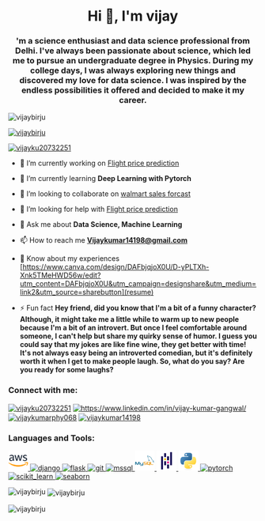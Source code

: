 <h1 align="center">Hi 👋, I'm vijay</h1>
<h3 align="center">'m a science enthusiast and data science professional from Delhi. I've always been passionate about science, which led me to pursue an undergraduate degree in Physics. During my college days, I was always exploring new things and discovered my love for data science. I was inspired by the endless possibilities it offered and decided to make it my career.</h3>

<p align="left"> <img src="https://komarev.com/ghpvc/?username=vijaybirju&label=Profile%20views&color=0e75b6&style=flat" alt="vijaybirju" /> </p>

<p align="left"> <a href="https://github.com/ryo-ma/github-profile-trophy"><img src="https://github-profile-trophy.vercel.app/?username=vijaybirju" alt="vijaybirju" /></a> </p>

<p align="left"> <a href="https://twitter.com/vijayku20732251" target="blank"><img src="https://img.shields.io/twitter/follow/vijayku20732251?logo=twitter&style=for-the-badge" alt="vijayku20732251" /></a> </p>

- 🔭 I’m currently working on [Flight price prediction](https://github.com/vijaybirju/Kaggle-notebook)

- 🌱 I’m currently learning **Deep Learning with Pytorch**

- 👯 I’m looking to collaborate on [walmart sales forcast](https://github.com/vijaybirju/walamrt--sales-forescat)

- 🤝 I’m looking for help with [Flight price prediction](https://github.com/vijaybirju/Kaggle-notebook)

- 💬 Ask me about **Data Science, Machine Learning**

- 📫 How to reach me **Vijaykumar14198@gmail.com**

- 📄 Know about my experiences [https://www.canva.com/design/DAFbjqjoX0U/D-yPLTXh-Xnk5TMeHWD56w/edit?utm_content=DAFbjqjoX0U&utm_campaign=designshare&utm_medium=link2&utm_source=sharebutton](resume)

- ⚡ Fun fact **Hey friend, did you know that I'm a bit of a funny character? Although, it might take me a little while to warm up to new people because I'm a bit of an introvert. But once I feel comfortable around someone, I can't help but share my quirky sense of humor. I guess you could say that my jokes are like fine wine, they get better with time! It's not always easy being an introverted comedian, but it's definitely worth it when I get to make people laugh. So, what do you say? Are you ready for some laughs?**

<h3 align="left">Connect with me:</h3>
<p align="left">
<a href="https://twitter.com/vijayku20732251" target="blank"><img align="center" src="https://raw.githubusercontent.com/rahuldkjain/github-profile-readme-generator/master/src/images/icons/Social/twitter.svg" alt="vijayku20732251" height="30" width="40" /></a>
<a href="https://linkedin.com/in/https://www.linkedin.com/in/vijay-kumar-gangwal/" target="blank"><img align="center" src="https://raw.githubusercontent.com/rahuldkjain/github-profile-readme-generator/master/src/images/icons/Social/linked-in-alt.svg" alt="https://www.linkedin.com/in/vijay-kumar-gangwal/" height="30" width="40" /></a>
<a href="https://kaggle.com/vijaykumarphy068" target="blank"><img align="center" src="https://raw.githubusercontent.com/rahuldkjain/github-profile-readme-generator/master/src/images/icons/Social/kaggle.svg" alt="vijaykumarphy068" height="30" width="40" /></a>
<a href="https://www.hackerrank.com/vijaykumar14198" target="blank"><img align="center" src="https://raw.githubusercontent.com/rahuldkjain/github-profile-readme-generator/master/src/images/icons/Social/hackerrank.svg" alt="vijaykumar14198" height="30" width="40" /></a>
</p>

<h3 align="left">Languages and Tools:</h3>
<p align="left"> <a href="https://aws.amazon.com" target="_blank" rel="noreferrer"> <img src="https://raw.githubusercontent.com/devicons/devicon/master/icons/amazonwebservices/amazonwebservices-original-wordmark.svg" alt="aws" width="40" height="40"/> </a> <a href="https://www.djangoproject.com/" target="_blank" rel="noreferrer"> <img src="https://cdn.worldvectorlogo.com/logos/django.svg" alt="django" width="40" height="40"/> </a> <a href="https://flask.palletsprojects.com/" target="_blank" rel="noreferrer"> <img src="https://www.vectorlogo.zone/logos/pocoo_flask/pocoo_flask-icon.svg" alt="flask" width="40" height="40"/> </a> <a href="https://git-scm.com/" target="_blank" rel="noreferrer"> <img src="https://www.vectorlogo.zone/logos/git-scm/git-scm-icon.svg" alt="git" width="40" height="40"/> </a> <a href="https://www.microsoft.com/en-us/sql-server" target="_blank" rel="noreferrer"> <img src="https://www.svgrepo.com/show/303229/microsoft-sql-server-logo.svg" alt="mssql" width="40" height="40"/> </a> <a href="https://www.mysql.com/" target="_blank" rel="noreferrer"> <img src="https://raw.githubusercontent.com/devicons/devicon/master/icons/mysql/mysql-original-wordmark.svg" alt="mysql" width="40" height="40"/> </a> <a href="https://pandas.pydata.org/" target="_blank" rel="noreferrer"> <img src="https://raw.githubusercontent.com/devicons/devicon/2ae2a900d2f041da66e950e4d48052658d850630/icons/pandas/pandas-original.svg" alt="pandas" width="40" height="40"/> </a> <a href="https://www.python.org" target="_blank" rel="noreferrer"> <img src="https://raw.githubusercontent.com/devicons/devicon/master/icons/python/python-original.svg" alt="python" width="40" height="40"/> </a> <a href="https://pytorch.org/" target="_blank" rel="noreferrer"> <img src="https://www.vectorlogo.zone/logos/pytorch/pytorch-icon.svg" alt="pytorch" width="40" height="40"/> </a> <a href="https://scikit-learn.org/" target="_blank" rel="noreferrer"> <img src="https://upload.wikimedia.org/wikipedia/commons/0/05/Scikit_learn_logo_small.svg" alt="scikit_learn" width="40" height="40"/> </a> <a href="https://seaborn.pydata.org/" target="_blank" rel="noreferrer"> <img src="https://seaborn.pydata.org/_images/logo-mark-lightbg.svg" alt="seaborn" width="40" height="40"/> </a> </p>

<p><img align="left" src="https://github-readme-stats.vercel.app/api/top-langs?username=vijaybirju&show_icons=true&locale=en&layout=compact" alt="vijaybirju" /></p>

<p>&nbsp;<img align="center" src="https://github-readme-stats.vercel.app/api?username=vijaybirju&show_icons=true&locale=en" alt="vijaybirju" /></p>

<p><img align="center" src="https://github-readme-streak-stats.herokuapp.com/?user=vijaybirju&" alt="vijaybirju" /></p>
